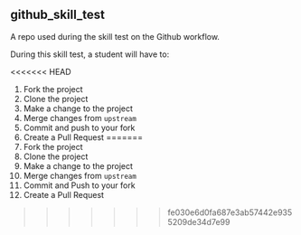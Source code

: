 
## github_skill_test

A repo used during the skill test on the Github workflow.

During this skill test, a student will have to:

<<<<<<< HEAD
1. Fork the project
2. Clone the project
3. Make a change to the project
4. Merge changes from `upstream`
5. Commit and push to your fork
6. Create a Pull Request
=======
1. Fork the project
2. Clone the project
3. Make a change to the project
4.  Merge changes from `upstream`
5. Commit and Push to your fork
6. Create a Pull Request
>>>>>>> fe030e6d0fa687e3ab57442e9355209de34d7e99
